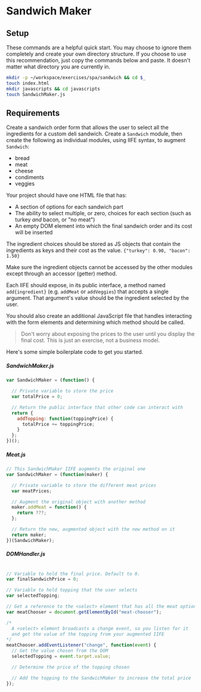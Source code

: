 # Sandwich Maker

## Setup

These commands are a helpful quick start. You may choose to ignore them completely and create your own directory structure. If you choose to use this recommendation, just copy the commands below and paste. It doesn't matter what directory you are currently in.

```bash
mkdir -p ~/workspace/exercises/spa/sandwich && cd $_
touch index.html
mkdir javascripts && cd javascripts
touch SandwichMaker.js
```

## Requirements

Create a sandwich order form that allows the user to select all the ingredients for a custom deli sandwich. Create a `Sandwich` module, then create the following as individual modules, using IIFE syntax, to augment `Sandwich`:  

+ bread
+ meat
+ cheese
+ condiments
+ veggies  

Your project should have one HTML file that has:

+ A section of options for each sandwich part 
+ The ability to select multiple, or zero, choices for each section (such as turkey _and_ bacon, or "no meat") 
+ An empty DOM element into which the final sandwich order and its cost will be inserted  

The ingredient choices should be stored as JS objects that contain the ingredients as keys and their cost as the value. `{"turkey": 0.90, "bacon": 1.50}` 

Make sure the ingredient objects cannot be accessed by the other modules except through an accessor (getter) method.  

Each IIFE should expose, in its public interface, a method named `add{ingredient}` (e.g. `addMeat` or `addVeggies`) that accepts a single argument. That argument's value should be the ingredient selected by the user.

You should also create an additional JavaScript file that handles interacting with the form elements and determining which method should be called.

> Don't worry about exposing the prices to the user until you display the final cost. This is just an exercise, not a business model.

Here's some simple boilerplate code to get you started.

##### SandwichMaker.js

```js
var SandwichMaker = (function() {

  // Private variable to store the price
  var totalPrice = 0;

  // Return the public interface that other code can interact with
  return {
    addTopping: function(toppingPrice) {
      totalPrice += toppingPrice;
    }
  };
})();

```

##### Meat.js

```js
// This SandwichMaker IIFE augments the original one
var SandwichMaker = (function(maker) {

  // Private variable to store the different meat prices
  var meatPrices;

  // Augment the original object with another method
  maker.addMeat = function() {
    return ???;
  };

  // Return the new, augmented object with the new method on it
  return maker;
})(SandwichMaker);
```

##### DOMHandler.js

```js

// Variable to hold the final price. Default to 0.
var finalSandwichPrice = 0;

// Variable to hold topping that the user selects
var selectedTopping;

// Get a reference to the <select> element that has all the meat options
var meatChooser = document.getElementById("meat-chooser");

/* 
  A <select> element broadcasts a change event, so you listen for it
  and get the value of the topping from your augmented IIFE
*/
meatChooser.addEventListener("change", function(event) {
  // Get the value chosen from the DOM
  selectedTopping = event.target.value;

  // Determine the price of the topping chosen

  // Add the topping to the SandwichMaker to increase the total price
});
```